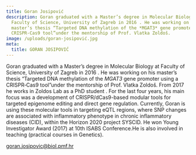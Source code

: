 ```yaml
---
title: Goran Josipović
description: Goran graduated with a Master’s degree in Molecular Biology at
  Faculty of Science, University of Zagreb in 2016 . He was working on his
  master’s thesis “Targeted DNA methylation of the *MGAT3* gene promoter using a
  CRISPR‐Cas9 tool”under the mentorship of Prof. Vlatka Zoldoš.
image: /uploads/goran-josipović.jpg
meta:
  title: GORAN JOSIPOVIĆ
---
```

Goran graduated with a Master’s degree in Molecular Biology at Faculty of Science, University of Zagreb in 2016 . He was working on his master’s thesis “Targeted DNA methylation of the *MGAT3* gene promoter using a CRISPR‐Cas9 tool”under the mentorship of Prof. Vlatka Zoldoš. From 2017 he works in Zoldos Lab as a PhD student . For the last four years, his main focus was a development of CRISPR/dCas9-based modular tools for targeted epigenome editing and direct gene regulation. Currently, Goran is using these molecular tools in targeting eQTL regions, where SNP changes are associated with inflammatory phenotype in chronic inflammatory diseases (CID), within the Horizon 2020 project SYSCID. He won Young Investigator Award (2017) at 10th ISABS Conference.He is also involved in teaching (practical courses in Genetics).

[goran.josipovic@biol.pmf.hr](mailto:goran.josipovic@biol.pmf.hr)